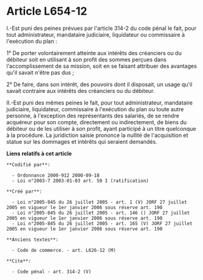 # Article L654-12

I.-Est puni des peines prévues par l'article 314-2 du code pénal le fait, pour tout administrateur, mandataire judiciaire,
liquidateur ou commissaire à l'exécution du plan : 

1° De porter volontairement atteinte aux intérêts des créanciers ou du débiteur soit en utilisant à son profit des sommes
perçues dans l'accomplissement de sa mission, soit en se faisant attribuer des avantages qu'il savait n'être pas dus ; 

2° De faire, dans son intérêt, des pouvoirs dont il disposait, un usage qu'il savait contraire aux intérêts des créanciers ou
du débiteur. 

II.-Est puni des mêmes peines le fait, pour tout administrateur, mandataire judiciaire, liquidateur, commissaire à
l'exécution du plan ou toute autre personne, à l'exception des représentants des salariés, de se rendre acquéreur pour son
compte, directement ou indirectement, de biens du débiteur ou de les utiliser à son profit, ayant participé à un titre
quelconque à la procédure. La juridiction saisie prononce la nullité de l'acquisition et statue sur les dommages et intérêts
qui seraient demandés.

**Liens relatifs à cet article**

	**Codifié par**:

	  - Ordonnance 2000-912 2000-09-18
	  - Loi n°2003-7 2003-01-03 art. 50 I (ratification)

	**Créé par**:

	  - Loi n°2005-845 du 26 juillet 2005 - art. 1 (V) JORF 27 juillet 2005 en vigueur le 1er janvier 2006 sous réserve art. 190
	  - Loi n°2005-845 du 26 juillet 2005 - art. 146 () JORF 27 juillet 2005 en vigueur le 1er janvier 2006 sous réserve art. 190
	  - Loi n°2005-845 du 26 juillet 2005 - art. 165 (V) JORF 27 juillet 2005 en vigueur le 1er janvier 2006 sous réserve art. 190

	**Anciens textes**:

	  - Code de commerce. - art. L626-12 (M)

	**Cite**:

	  - Code pénal - art. 314-2 (V)

